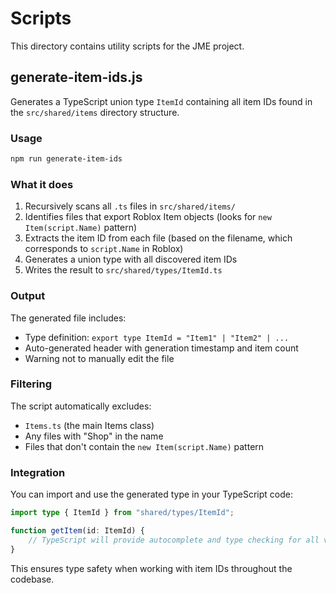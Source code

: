# Scripts

This directory contains utility scripts for the JME project.

## generate-item-ids.js

Generates a TypeScript union type `ItemId` containing all item IDs found in the `src/shared/items` directory structure.

### Usage

```bash
npm run generate-item-ids
```

### What it does

1. Recursively scans all `.ts` files in `src/shared/items/`
2. Identifies files that export Roblox Item objects (looks for `new Item(script.Name)` pattern)
3. Extracts the item ID from each file (based on the filename, which corresponds to `script.Name` in Roblox)
4. Generates a union type with all discovered item IDs
5. Writes the result to `src/shared/types/ItemId.ts`

### Output

The generated file includes:
- Type definition: `export type ItemId = "Item1" | "Item2" | ...`
- Auto-generated header with generation timestamp and item count
- Warning not to manually edit the file

### Filtering

The script automatically excludes:
- `Items.ts` (the main Items class)
- Any files with "Shop" in the name
- Files that don't contain the `new Item(script.Name)` pattern

### Integration

You can import and use the generated type in your TypeScript code:

```typescript
import type { ItemId } from "shared/types/ItemId";

function getItem(id: ItemId) {
    // TypeScript will provide autocomplete and type checking for all valid item IDs
}
```

This ensures type safety when working with item IDs throughout the codebase.